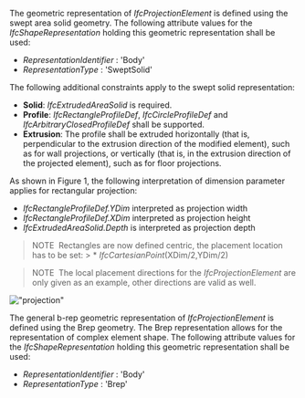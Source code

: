 The geometric representation of _IfcProjectionElement_ is defined using the swept area solid geometry. The following attribute values for the _IfcShapeRepresentation_ holding this geometric representation shall be used:

* _RepresentationIdentifier_ : 'Body'
* _RepresentationType_ : 'SweptSolid'

The following additional constraints apply to the swept solid representation:

* **Solid**: _IfcExtrudedAreaSolid_ is required.
* **Profile**: _IfcRectangleProfileDef_, _IfcCircleProfileDef_ and _IfcArbitraryClosedProfileDef_ shall be supported.
* **Extrusion**: The profile shall be extruded horizontally (that is, perpendicular to the extrusion direction of the modified element), such as for wall projections, or vertically (that is, in the extrusion direction of the projected element), such as for floor projections.

As shown in Figure 1, the following interpretation of dimension parameter applies for rectangular projection:

* _IfcRectangleProfileDef.YDim_ interpreted as projection width
* _IfcRectangleProfileDef.XDim_ interpreted as projection height
* _IfcExtrudedAreaSolid.Depth_ is interpreted as projection depth

> NOTE&nbsp; Rectangles are now defined centric, the placement location has to be set: > * _IfcCartesianPoint_(XDim/2,YDim/2)

> NOTE&nbsp; The local placement directions for the _IfcProjectionElement_ are only given as an example, other directions are valid as well.

!["projection"](../../../figures/ifcprojectionelement-layout1.png "Figure 1 &mdash; Projection representation")

The general b-rep geometric representation of _IfcProjectionElement_ is defined using the Brep geometry. The Brep representation allows for the representation of complex element shape. The following attribute values for the _IfcShapeRepresentation_ holding this geometric representation shall be used:

* _RepresentationIdentifier_ : 'Body'
* _RepresentationType_ : 'Brep'